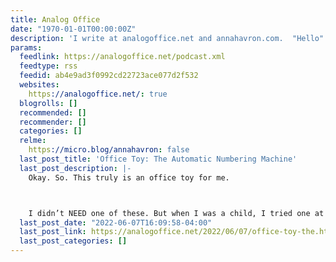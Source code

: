 ```yaml
---
title: Analog Office
date: "1970-01-01T00:00:00Z"
description: 'I write at analogoffice.net and annahavron.com.  "Hello" page: anna.omg.lol'
params:
  feedlink: https://analogoffice.net/podcast.xml
  feedtype: rss
  feedid: ab4e9ad3f0992cd22723ace077d2f532
  websites:
    https://analogoffice.net/: true
  blogrolls: []
  recommended: []
  recommender: []
  categories: []
  relme:
    https://micro.blog/annahavron: false
  last_post_title: 'Office Toy: The Automatic Numbering Machine'
  last_post_description: |-
    Okay. So. This truly is an office toy for me.



    I didn’t NEED one of these. But when I was a child, I tried one at a real office back in ancient times, and oh… I wanted one, I wanted one baaaad
  last_post_date: "2022-06-07T16:09:58-04:00"
  last_post_link: https://analogoffice.net/2022/06/07/office-toy-the.html
  last_post_categories: []
---
```

